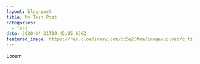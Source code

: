 ```yaml
---
layout: blog-post
title: My Test Post
categories:
  - Test
date: 2020-04-21T19:45:05.636Z
featured_image: https://res.cloudinary.com/dc5q25fma/image/upload/c_fill,f_auto,g_faces,q_auto,w_1000/v1578091393/flower-bg_o50ddr.jpg
---
```

Lorem
